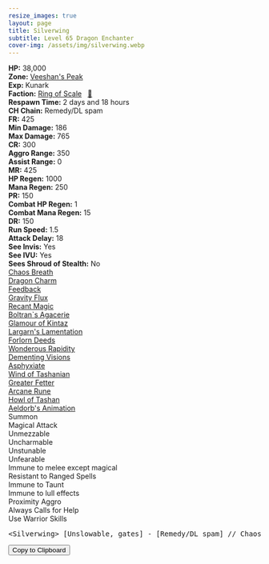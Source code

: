 ```yaml
---
resize_images: true
layout: page
title: Silverwing
subtitle: Level 65 Dragon Enchanter
cover-img: /assets/img/silverwing.webp
---
```


<div class="info-section">
<div class="info-item"><strong>HP:</strong> 38,000</div>
<div class="info-item"><strong>Zone:</strong> <a href="https://www.pqdi.cc/zone/108" target="_blank">Veeshan's Peak</a></div>
<div class="info-item"><strong>Exp:</strong> Kunark</div>
<div class="info-item"><strong>Faction:</strong> <a href="https://www.pqdi.cc/faction/304" target="_blank">Ring of Scale</a>&nbsp;&nbsp;&nbsp;<a href="https://www.pqdi.cc/npc/108509" target="_blank" title="View NPC on PQDI">🔗</a></div>
</div>

<div class="info-lockout">
<div class="info-lockoutitem"><strong>Respawn Time:</strong> 2 days and 18 hours </div>
<div class="info-lockoutitem"><strong>CH Chain:</strong> Remedy/DL spam</div>
</div>

<div class="stats-grid">
<div class="stats-row">
<div class="stats-cell"><strong>FR:</strong> 425</div>
<div class="stats-cell"><strong>Min Damage:</strong> 186</div>
<div class="stats-cell"><strong>Max Damage:</strong> 765</div>
</div>
<div class="stats-row">
<div class="stats-cell"><strong>CR:</strong> 300</div>
<div class="stats-cell"><strong>Aggro Range:</strong> 350</div>
<div class="stats-cell"><strong>Assist Range:</strong> 0</div>
</div>
<div class="stats-row">
<div class="stats-cell"><strong>MR:</strong> 425</div>
<div class="stats-cell"><strong>HP Regen:</strong> 1000</div>
<div class="stats-cell"><strong>Mana Regen:</strong> 250</div>
</div>
<div class="stats-row">
<div class="stats-cell"><strong>PR:</strong> 150</div>
<div class="stats-cell"><strong>Combat HP Regen:</strong> 1</div>
<div class="stats-cell"><strong>Combat Mana Regen:</strong> 15</div>
</div>
<div class="stats-row">
<div class="stats-cell"><strong>DR:</strong> 150</div>
<div class="stats-cell"><strong>Run Speed:</strong> 1.5</div>
<div class="stats-cell"><strong>Attack Delay:</strong> 18</div>
</div>
<div class="stats-row">
<div class="stats-cell"><strong>See Invis:</strong> Yes</div>
<div class="stats-cell"><strong>See IVU:</strong> Yes</div>
<div class="stats-cell"><strong>Sees Shroud of Stealth:</strong> No</div>
</div>
</div>

<div class="spell-grid">
<div class="spell-cell"><a href="https://www.pqdi.cc/spell/835" target="_blank">Chaos Breath</a></div>
<div class="spell-cell"><a href="https://www.pqdi.cc/spell/841" target="_blank">Dragon Charm</a></div>
</div>
<div class="spell-grid">
<div class="spell-cell"><a href="https://www.pqdi.cc/spell/191" target="_blank">Feedback</a></div>
<div class="spell-cell"><a href="https://www.pqdi.cc/spell/73" target="_blank">Gravity Flux</a></div>
<div class="spell-cell"><a href="https://www.pqdi.cc/spell/1697" target="_blank">Recant Magic</a></div>
<div class="spell-cell"><a href="https://www.pqdi.cc/spell/1705" target="_blank">Boltran`s Agacerie</a></div>
<div class="spell-cell"><a href="https://www.pqdi.cc/spell/1691" target="_blank">Glamour of Kintaz</a></div>
<div class="spell-cell"><a href="https://www.pqdi.cc/spell/1715" target="_blank">Largarn's Lamentation</a></div>
<div class="spell-cell"><a href="https://www.pqdi.cc/spell/1712" target="_blank">Forlorn Deeds</a></div>
<div class="spell-cell"><a href="https://www.pqdi.cc/spell/1709" target="_blank">Wonderous Rapidity</a></div>
<div class="spell-cell"><a href="https://www.pqdi.cc/spell/2016" target="_blank">Dementing Visions</a></div>
<div class="spell-cell"><a href="https://www.pqdi.cc/spell/1703" target="_blank">Asphyxiate</a></div>
<div class="spell-cell"><a href="https://www.pqdi.cc/spell/1704" target="_blank">Wind of Tashanian</a></div>
<div class="spell-cell"><a href="https://www.pqdi.cc/spell/3194" target="_blank">Greater Fetter</a></div>
<div class="spell-cell"><a href="https://www.pqdi.cc/spell/3199" target="_blank">Arcane Rune</a></div>
<div class="spell-cell"><a href="https://www.pqdi.cc/spell/3342" target="_blank">Howl of Tashan</a></div>
<div class="spell-cell"><a href="https://www.pqdi.cc/spell/3034" target="_blank">Aeldorb's Animation</a></div>
</div>

<div class="ability-grid">
<div class="ability-cell">Summon</div>
<div class="ability-cell">Magical Attack</div>
<div class="ability-cell">Unmezzable</div>
<div class="ability-cell">Uncharmable</div>
<div class="ability-cell">Unstunable</div>
<div class="ability-cell">Unfearable</div>
<div class="ability-cell">Immune to melee except magical</div>
<div class="ability-cell">Resistant to Ranged Spells</div>
<div class="ability-cell">Immune to Taunt</div>
<div class="ability-cell">Immune to lull effects</div>
<div class="ability-cell">Proximity Aggro</div>
<div class="ability-cell">Always Calls for Help</div>
<div class="ability-cell">Use Warrior Skills</div>
</div>

<div class="copy-text-container"><pre class="copy-text-content" id="copy-box">&lt;Silverwing&gt; [Unslowable, gates] - [Remedy/DL spam] // Chaos Breath (targeted AOE, 35 rng, MR, 0 check, 12s CD): 1200 dmg gravity flux | **Max MR**</pre><button class="copy-button" onclick="copyText('copy-box')">Copy to Clipboard</button></div>